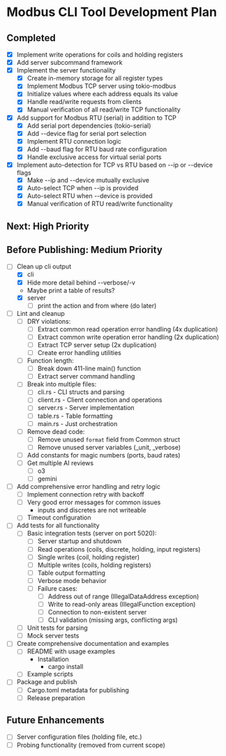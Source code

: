 # Modbus CLI Tool Development Plan

## Completed
- [x] Implement write operations for coils and holding registers
- [x] Add server subcommand framework
- [x] Implement the server functionality
    - [x] Create in-memory storage for all register types
    - [x] Implement Modbus TCP server using tokio-modbus
    - [x] Initialize values where each address equals its value
    - [x] Handle read/write requests from clients
    - [x] Manual verification of all read/write TCP functionality

- [x] Add support for Modbus RTU (serial) in addition to TCP
    - [x] Add serial port dependencies (tokio-serial)
    - [x] Add --device flag for serial port selection
    - [x] Implement RTU connection logic
    - [x] Add --baud flag for RTU baud rate configuration
    - [x] Handle exclusive access for virtual serial ports
- [x] Implement auto-detection for TCP vs RTU based on --ip or --device flags
    - [x] Make --ip and --device mutually exclusive
    - [x] Auto-select TCP when --ip is provided
    - [x] Auto-select RTU when --device is provided
    - [x] Manual verification of RTU read/write functionality

## Next: High Priority

## Before Publishing: Medium Priority
- [ ] Clean up cli output
    - [x] cli
    - [x] Hide more detail behind --verbose/-v
    - Maybe print a table of results?
    - [x] server
        - [ ] print the action and from where (do later)
- [ ] Lint and cleanup
    - [ ] DRY violations:
        - [ ] Extract common read operation error handling (4x duplication)
        - [ ] Extract common write operation error handling (2x duplication) 
        - [ ] Extract TCP server setup (2x duplication)
        - [ ] Create error handling utilities
    - [ ] Function length:
        - [ ] Break down 411-line main() function
        - [ ] Extract server command handling
    - [ ] Break into multiple files:
        - [ ] cli.rs - CLI structs and parsing
        - [ ] client.rs - Client connection and operations
        - [ ] server.rs - Server implementation  
        - [ ] table.rs - Table formatting
        - [ ] main.rs - Just orchestration
    - [ ] Remove dead code:
        - [ ] Remove unused `format` field from Common struct
        - [ ] Remove unused server variables (_unit, _verbose)
    - [ ] Add constants for magic numbers (ports, baud rates)
    - [ ] Get multiple AI reviews
        - [ ] o3
        - [ ] gemini
- [ ] Add comprehensive error handling and retry logic
    - [ ] Implement connection retry with backoff
    - [ ] Very good error messages for common issues
        - inputs and discretes are not writeable
    - [ ] Timeout configuration
- [ ] Add tests for all functionality
    - [ ] Basic integration tests (server on port 5020):
        - [ ] Server startup and shutdown
        - [ ] Read operations (coils, discrete, holding, input registers)
        - [ ] Single writes (coil, holding register)
        - [ ] Multiple writes (coils, holding registers)
        - [ ] Table output formatting
        - [ ] Verbose mode behavior
        - [ ] Failure cases:
            - [ ] Address out of range (IllegalDataAddress exception)
            - [ ] Write to read-only areas (IllegalFunction exception)
            - [ ] Connection to non-existent server
            - [ ] CLI validation (missing args, conflicting args)
    - [ ] Unit tests for parsing
    - [ ] Mock server tests
- [ ] Create comprehensive documentation and examples
    - [ ] README with usage examples
        - Installation
            - cargo install
    - [ ] Example scripts
- [ ] Package and publish
    - [ ] Cargo.toml metadata for publishing
    - [ ] Release preparation

## Future Enhancements
- [ ] Server configuration files (holding file, etc.)
- [ ] Probing functionality (removed from current scope)
